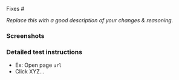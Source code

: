 Fixes #

_Replace this with a good description of your changes & reasoning._

### Screenshots

### Detailed test instructions

-   Ex: Open page `url`
-   Click XYZ…
